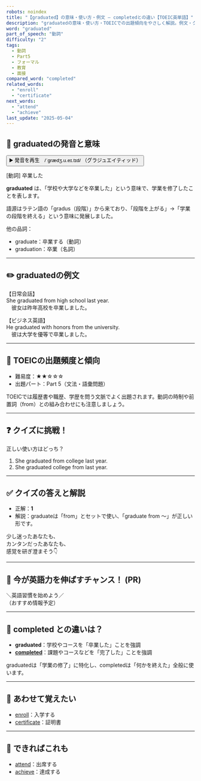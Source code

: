 ```yaml
---
robots: noindex
title: "【graduated】の意味・使い方・例文 ― completedとの違い【TOEIC英単語】"
description: "graduatedの意味・使い方・TOEICでの出題傾向をやさしく解説。例文・クイズ付きでcompletedとの違いもわかりやすく学べます。"
word: "graduated"
part_of_speech: "動詞"
difficulty: "2"
tags:
  - 動詞
  - Part5
  - フォーマル
  - 教育
  - 面接
compared_word: "completed"
related_words:
  - "enroll"
  - "certificate"
next_words:
  - "attend"
  - "achieve"
last_update: "2025-05-04"
---
```


## 🔰 graduatedの発音と意味

<button class="play-audio" onclick="playTTS('graduated')">
  <span class="play-audio-main">
    ▶️ 発音を再生　/ˈɡrædʒ.u.eɪ.tɪd/
  </span>
  <span class="play-audio-sub">
    （グラジュエイティッド）
  </span>
</button>

[動詞] 卒業した

**graduated** は、「学校や大学などを卒業した」という意味で、学業を修了したことを表します。

語源はラテン語の「gradus（段階）」から来ており、「段階を上がる」→「学業の段階を終える」という意味に発展しました。

他の品詞：  
- graduate：卒業する（動詞）
- graduation：卒業（名詞）

---

## ✏️ graduatedの例文

【日常会話】  
She graduated from high school last year.  
　彼女は昨年高校を卒業しました。

【ビジネス英語】  
He graduated with honors from the university.  
　彼は大学を優等で卒業しました。

---

## 🎯 TOEICの出題頻度と傾向

- 難易度：★★☆☆☆
- 出題パート：Part 5（文法・語彙問題）

TOEICでは履歴書や職歴、学歴を問う文脈でよく出題されます。動詞の時制や前置詞（from）との組み合わせにも注意しましょう。

---

## ❓ クイズに挑戦！

正しい使い方はどっち？

1. She graduated from college last year.  
2. She graduated college from last year.

---

## ✅ クイズの答えと解説

- 正解：**1**
- 解説：graduateは「from」とセットで使い、「graduate from ～」が正しい形です。

少し迷ったあなたも、  
カンタンだったあなたも、  
感覚を研ぎ澄まそう👇️

---

## 🚀 今が英語力を伸ばすチャンス！ (PR)

<div class="info-center">
＼英語習慣を始めよう／<br>  
（おすすめ情報予定）
</div>

---

## 🤔  completed との違いは？

- **graduated**：学校やコースを「卒業した」ことを強調
- **[completed](/completed)**：課題やコースなどを「完了した」ことを強調

graduatedは「学業の修了」に特化し、completedは「何かを終えた」全般に使います。

---

## 🧩 あわせて覚えたい

- [enroll](/enroll)：入学する
- [certificate](/certificate)：証明書

---

## 📖 できればこれも

- [attend](/attend)：出席する
- [achieve](/achieve)：達成する

<!-- cvid: aid39_bid13 -->
